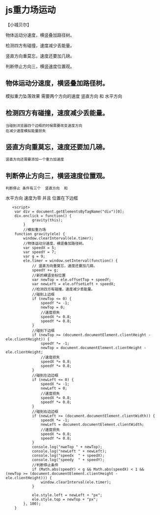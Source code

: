 # js重力场运动
【小城贝尔】

物体运动分速度，横竖叠加路径树。

检测四方有碰撞，速度减少丢能量。

竖直方向重莫忘，速度还要加几磅。

判断停止方向三，横竖速度位置观。

## 物体运动分速度，横竖叠加路径树。
   模拟重力坠落效果 需要两个方向的速度
   竖直方向
   和
   水平方向
## 检测四方有碰撞，速度减少丢能量。
    当碰到浏览器四个边框的时候需要改变速度方向
    在减少速度模拟能量损失
## 竖直方向重莫忘，速度还要加几磅。
    竖直方向还需要添加一个重力加速度
## 判断停止方向三，横竖速度位置观。
    判断停止 条件有三个  竖直方向  和
   水平方向 速度为零 并且 位置在下边框


       <script>
        var div = document.getElementsByTagName("div")[0];
        div.onclick = function() {
                gravity(this);
            }
            //模拟重力场
        function gravity(ele) {
            window.clearInterval(ele.timer);
            //物体运动分速度，横竖叠加路径树。
            var speedX = 5;
            var speedY = 7;
            var g = 9;
            ele.timer = window.setInterval(function() {
                // 竖直方向重莫忘，速度还要加几磅。
                speedY += g;
                //新的横竖坐标位置
                var newTop = ele.offsetTop + speedY;
                var newLeft = ele.offsetLeft + speedX;
                //检测四方有碰撞，速度减少丢能量。
                //碰到上边框
                if (newTop <= 0) {
                    speedY *= -1;
                    newTop = 0;
                    //速度损失
                    speedX *= 0.8;
                    speedY *= 0.8;
                }
                //碰到下边框
                if (newTop >= (document.documentElement.clientHeight - ele.clientHeight)) {
                    speedY *= -1;
                    newTop = document.documentElement.clientHeight - ele.clientHeight;
                    //速度损失
                    speedX *= 0.8;
                    speedY *= 0.8;
                }
                //碰到左边边框
                if (newLeft <= 0) {
                    speedX *= -1;
                    newLeft = 0;
                    //速度损失
                    speedX *= 0.8;
                    speedY *= 0.8;
                }
                //碰到右边边框
                if (newLeft >= (document.documentElement.clientWidth)) {
                    speedX *= -1;
                    newLeft = document.documentElement.clientWidth;
                    //速度损失
                    speedX *= 0.8;
                    speedY *= 0.8;
                }
                console.log("nweTop " + newTop);
                console.log("newLeft " + newLeft);
                console.log("speedx  " + speedX);
                console.log("speedy  " + speedY);
                //判断停止条件
                if (Math.abs(speedY) < g && Math.abs(speedX) < 1 && (newTop >= (document.documentElement.clientHeight - ele.clientHeight))) {
                    window.clearInterval(ele.timer);
                }

                ele.style.left = newLeft + "px";
                ele.style.top = newTop + "px";
            }, 100);
        }